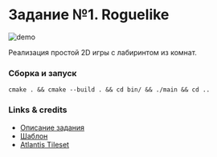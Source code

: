 # Задание №1. Roguelike

![demo](The%20Lower%20Depths/other/demo.gif)

Реализация простой 2D игры с лабиринтом из комнат.

### Сборка и запуск
`cmake . && cmake --build . && cd bin/ && ./main && cd ..`

### Links & credits
* [Описание задания](The%20Lower%20Depths/other/task.pdf)
* [Шаблон](https://gitlab.com/vsan/msu_cmc_cg_2021/-/tree/master/template1_cpp)
* [Atlantis Tileset](https://finalbossblues.itch.io/atlantis-tileset)